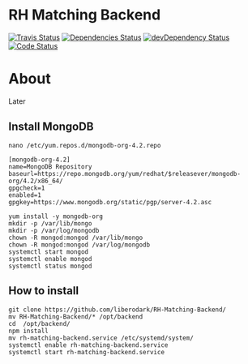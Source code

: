 # RH Matching Backend

[![Travis Status](https://travis-ci.org/liberodark/RH-Matching-Backend.svg)](https://travis-ci.org/liberodark/RH-Matching-Backend)
[![Dependencies Status](https://david-dm.org/liberodark/RH-Matching-Backend/status.svg?theme=shields.io)](https://david-dm.org/liberodark/RH-Matching-Backend)
[![devDependency Status](https://david-dm.org/liberodark/RH-Matching-Backend/dev-status.svg?theme=shields.io)](https://david-dm.org/liberodark/RH-Matching-Backend#info=devDependencies)
[![Code Status](https://www.codefactor.io/repository/github/liberodark/RH-Matching-Backend/badge)](https://www.codefactor.io/repository/github/liberodark/RH-Matching-Backend)

# About

Later 

## Install MongoDB


```
nano /etc/yum.repos.d/mongodb-org-4.2.repo

[mongodb-org-4.2]
name=MongoDB Repository
baseurl=https://repo.mongodb.org/yum/redhat/$releasever/mongodb-org/4.2/x86_64/
gpgcheck=1
enabled=1
gpgkey=https://www.mongodb.org/static/pgp/server-4.2.asc

yum install -y mongodb-org
mkdir -p /var/lib/mongo
mkdir -p /var/log/mongodb
chown -R mongod:mongod /var/lib/mongo
chown -R mongod:mongod /var/log/mongodb
systemctl start mongod
systemctl enable mongod
systemctl status mongod
```

## How to install

```
git clone https://github.com/liberodark/RH-Matching-Backend/
mv RH-Matching-Backend/* /opt/backend
cd  /opt/backend/
npm install
mv rh-matching-backend.service /etc/systemd/system/
systemctl enable rh-matching-backend.service
systemctl start rh-matching-backend.service
```
